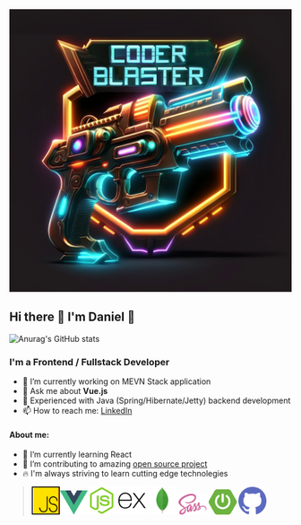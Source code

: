<img src='https://github.com/Danielg212/Danielg212/blob/main/Coder_Blaster.png' alt='logo'/>


## Hi there 👋 I'm Daniel 🚀

![Anurag's GitHub stats](https://github-readme-stats.vercel.app/api?username=danielg212&show_icons=true&theme=tokyonight)



### I'm a Frontend / Fullstack Developer
- 🦄 I’m currently working on MEVN Stack application
- 💬 Ask me about <b>Vue.js</b>
- 🍃 Experienced with Java (Spring/Hibernate/Jetty) backend development
- 📫 How to reach me: [LinkedIn](https://www.linkedin.com/in/daniel-giat/)

#### About me:
- 🌱 I’m currently learning React
- 👯 I’m contributing to amazing [open source project](https://github.com/mini-services)
- 🔥 I'm always striving to learn cutting edge technolegies 


> <img src='https://github.com/danielg212/danielg212/blob/main/icons/javascript.svg' alt='JavaScript' width='50' /><img src='https://github.com/danielg212/danielg212/blob/main/icons/vue.svg' alt='vue.io' width='50' /><img src='https://github.com/danielg212/danielg212/blob/main/icons/nodejs.svg' alt='Node.js' width='50' /> <img src='https://github.com/danielg212/danielg212/blob/main/icons/express.svg' alt='Express' width='50' /> <img src='https://github.com/danielg212/danielg212/blob/main/icons/mongodb.svg' alt='MongoDB' width='50' /> <img src='https://github.com/danielg212/danielg212/blob/main/icons/sass.svg' alt='sass' width='50' /> <img src='https://github.com/danielg212/danielg212/blob/main/icons/spring-boot.svg' alt='spring-boot' width='50' /> <img src='https://github.com/danielg212/danielg212/blob/main/icons/github.svg' alt='GitHub' width='50' />
